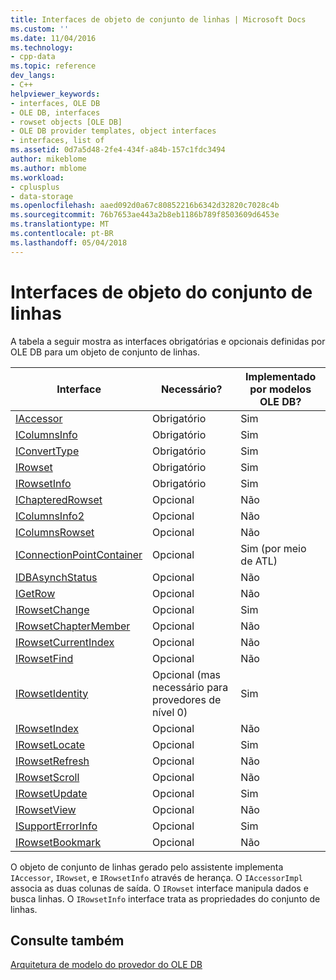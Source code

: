 ```yaml
---
title: Interfaces de objeto de conjunto de linhas | Microsoft Docs
ms.custom: ''
ms.date: 11/04/2016
ms.technology:
- cpp-data
ms.topic: reference
dev_langs:
- C++
helpviewer_keywords:
- interfaces, OLE DB
- OLE DB, interfaces
- rowset objects [OLE DB]
- OLE DB provider templates, object interfaces
- interfaces, list of
ms.assetid: 0d7a5d48-2fe4-434f-a84b-157c1fdc3494
author: mikeblome
ms.author: mblome
ms.workload:
- cplusplus
- data-storage
ms.openlocfilehash: aaed092d0a67c80852216b6342d32820c7028c4b
ms.sourcegitcommit: 76b7653ae443a2b8eb1186b789f8503609d6453e
ms.translationtype: MT
ms.contentlocale: pt-BR
ms.lasthandoff: 05/04/2018
---
```

# <a name="rowset-object-interfaces"></a>Interfaces de objeto do conjunto de linhas
A tabela a seguir mostra as interfaces obrigatórias e opcionais definidas por OLE DB para um objeto de conjunto de linhas.  
  
|Interface|Necessário?|Implementado por modelos OLE DB?|  
|---------------|---------------|--------------------------------------|  
|[IAccessor](https://msdn.microsoft.com/en-us/library/ms719672.aspx)|Obrigatório|Sim|  
|[IColumnsInfo](https://msdn.microsoft.com/en-us/library/ms724541.aspx)|Obrigatório|Sim|  
|[IConvertType](https://msdn.microsoft.com/en-us/library/ms715926.aspx)|Obrigatório|Sim|  
|[IRowset](https://msdn.microsoft.com/en-us/library/ms720986.aspx)|Obrigatório|Sim|  
|[IRowsetInfo](https://msdn.microsoft.com/en-us/library/ms724541.aspx)|Obrigatório|Sim|  
|[IChapteredRowset](https://msdn.microsoft.com/en-us/library/ms718180.aspx)|Opcional|Não|  
|[IColumnsInfo2](https://msdn.microsoft.com/en-us/library/ms712953.aspx)|Opcional|Não|  
|[IColumnsRowset](https://msdn.microsoft.com/en-us/library/ms722657.aspx)|Opcional|Não|  
|[IConnectionPointContainer](http://msdn.microsoft.com/library/windows/desktop/ms683857)|Opcional|Sim (por meio de ATL)|  
|[IDBAsynchStatus](https://msdn.microsoft.com/en-us/library/ms709832.aspx)|Opcional|Não|  
|[IGetRow](https://msdn.microsoft.com/en-us/library/ms718047.aspx)|Opcional|Não|  
|[IRowsetChange](https://msdn.microsoft.com/en-us/library/ms715790.aspx)|Opcional|Sim|  
|[IRowsetChapterMember](https://msdn.microsoft.com/en-us/library/ms725430.aspx)|Opcional|Não|  
|[IRowsetCurrentIndex](https://msdn.microsoft.com/en-us/library/ms709700.aspx)|Opcional|Não|  
|[IRowsetFind](https://msdn.microsoft.com/en-us/library/ms724221.aspx)|Opcional|Não|  
|[IRowsetIdentity](https://msdn.microsoft.com/en-us/library/ms715913.aspx)|Opcional (mas necessário para provedores de nível 0)|Sim|  
|[IRowsetIndex](https://msdn.microsoft.com/en-us/library/ms719604.aspx)|Opcional|Não|  
|[IRowsetLocate](https://msdn.microsoft.com/en-us/library/ms721190.aspx)|Opcional|Sim|  
|[IRowsetRefresh](https://msdn.microsoft.com/en-us/library/ms714892.aspx)|Opcional|Não|  
|[IRowsetScroll](https://msdn.microsoft.com/en-us/library/ms712984.aspx)|Opcional|Não|  
|[IRowsetUpdate](https://msdn.microsoft.com/en-us/library/ms714401.aspx)|Opcional|Sim|  
|[IRowsetView](https://msdn.microsoft.com/en-us/library/ms709755.aspx)|Opcional|Não|  
|[ISupportErrorInfo](https://msdn.microsoft.com/en-us/library/ms715816.aspx)|Opcional|Sim|  
|[IRowsetBookmark](https://msdn.microsoft.com/en-us/library/ms714246.aspx)|Opcional|Não|  
  
 O objeto de conjunto de linhas gerado pelo assistente implementa `IAccessor`, `IRowset`, e `IRowsetInfo` através de herança. O `IAccessorImpl` associa as duas colunas de saída. O `IRowset` interface manipula dados e busca linhas. O `IRowsetInfo` interface trata as propriedades do conjunto de linhas.  
  
## <a name="see-also"></a>Consulte também  
 [Arquitetura de modelo do provedor do OLE DB](../../data/oledb/ole-db-provider-template-architecture.md)